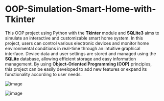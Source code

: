 # OOP-Simulation-Smart-Home-with-Tkinter

This OOP project using Python with the **Tkinter** module and **SQLite3** aims to simulate an interactive and customizable smart home system. In this project, users can control various electronic devices and monitor home environmental conditions in real-time through an intuitive graphical interface. Device data and user settings are stored and managed using the **SQLite** database, allowing efficient storage and easy information management. By using **Object-Oriented Programming (OOP)** principles, this project can be easily developed to add new features or expand its functionality according to user needs.

![image](https://github.com/PetraWLeka/OOP-Simulasi-Smart-Home-dengan-Tkinter/assets/113031872/cf46b81b-b899-4f3d-a428-632243ccb062)

![image](https://github.com/PetraWLeka/OOP-Simulasi-Smart-Home-dengan-Tkinter/assets/113031872/583a4cd8-8854-4218-9814-969ebae3744d)
